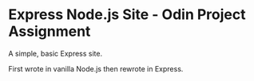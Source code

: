 # Express Node.js Site - Odin Project Assignment

A simple, basic Express site.

First wrote in vanilla Node.js then rewrote in Express.